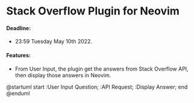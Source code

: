 # Stack Overflow Plugin for Neovim

#### Deadline:
- 23:59 Tuesday May 10th 2022.

#### Features:

- From User Input, the plugin get the answers from Stack Overflow API, then display those answers in Neovim.

@startuml
start
:User Input
Question;
:API Request;
:Display Answer;
end
@enduml
